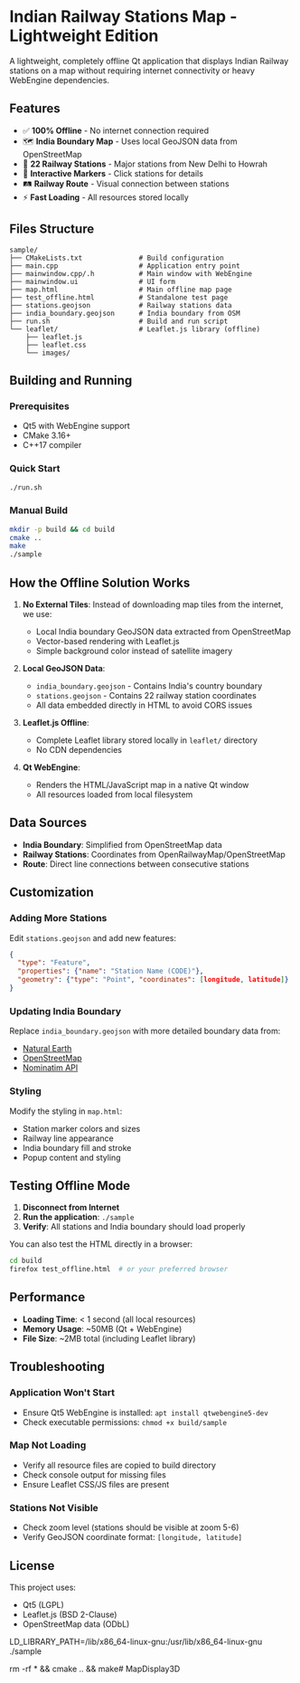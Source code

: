 # Indian Railway Stations Map - Lightweight Edition

A lightweight, completely offline Qt application that displays Indian Railway stations on a map without requiring internet connectivity or heavy WebEngine dependencies.

## Features

- ✅ **100% Offline** - No internet connection required
- 🗺️ **India Boundary Map** - Uses local GeoJSON data from OpenStreetMap
- 🚄 **22 Railway Stations** - Major stations from New Delhi to Howrah
- 📍 **Interactive Markers** - Click stations for details
- 🛤️ **Railway Route** - Visual connection between stations
- ⚡ **Fast Loading** - All resources stored locally

## Files Structure

```
sample/
├── CMakeLists.txt              # Build configuration
├── main.cpp                    # Application entry point
├── mainwindow.cpp/.h           # Main window with WebEngine
├── mainwindow.ui               # UI form
├── map.html                    # Main offline map page
├── test_offline.html           # Standalone test page
├── stations.geojson            # Railway stations data
├── india_boundary.geojson      # India boundary from OSM
├── run.sh                      # Build and run script
└── leaflet/                    # Leaflet.js library (offline)
    ├── leaflet.js
    ├── leaflet.css
    └── images/
```

## Building and Running

### Prerequisites
- Qt5 with WebEngine support
- CMake 3.16+
- C++17 compiler

### Quick Start
```bash
./run.sh
```

### Manual Build
```bash
mkdir -p build && cd build
cmake ..
make
./sample
```

## How the Offline Solution Works

1. **No External Tiles**: Instead of downloading map tiles from the internet, we use:
   - Local India boundary GeoJSON data extracted from OpenStreetMap
   - Vector-based rendering with Leaflet.js
   - Simple background color instead of satellite imagery

2. **Local GeoJSON Data**: 
   - `india_boundary.geojson` - Contains India's country boundary
   - `stations.geojson` - Contains 22 railway station coordinates
   - All data embedded directly in HTML to avoid CORS issues

3. **Leaflet.js Offline**: 
   - Complete Leaflet library stored locally in `leaflet/` directory
   - No CDN dependencies

4. **Qt WebEngine**: 
   - Renders the HTML/JavaScript map in a native Qt window
   - All resources loaded from local filesystem

## Data Sources

- **India Boundary**: Simplified from OpenStreetMap data
- **Railway Stations**: Coordinates from OpenRailwayMap/OpenStreetMap
- **Route**: Direct line connections between consecutive stations

## Customization

### Adding More Stations
Edit `stations.geojson` and add new features:
```json
{
  "type": "Feature",
  "properties": {"name": "Station Name (CODE)"},
  "geometry": {"type": "Point", "coordinates": [longitude, latitude]}
}
```

### Updating India Boundary
Replace `india_boundary.geojson` with more detailed boundary data from:
- [Natural Earth](https://www.naturalearthdata.com/)
- [OpenStreetMap](https://www.openstreetmap.org/)
- [Nominatim API](https://nominatim.openstreetmap.org/)

### Styling
Modify the styling in `map.html`:
- Station marker colors and sizes
- Railway line appearance
- India boundary fill and stroke
- Popup content and styling

## Testing Offline Mode

1. **Disconnect from Internet**
2. **Run the application**: `./sample`
3. **Verify**: All stations and India boundary should load properly

You can also test the HTML directly in a browser:
```bash
cd build
firefox test_offline.html  # or your preferred browser
```

## Performance

- **Loading Time**: < 1 second (all local resources)
- **Memory Usage**: ~50MB (Qt + WebEngine)
- **File Size**: ~2MB total (including Leaflet library)

## Troubleshooting

### Application Won't Start
- Ensure Qt5 WebEngine is installed: `apt install qtwebengine5-dev`
- Check executable permissions: `chmod +x build/sample`

### Map Not Loading
- Verify all resource files are copied to build directory
- Check console output for missing files
- Ensure Leaflet CSS/JS files are present

### Stations Not Visible
- Check zoom level (stations should be visible at zoom 5-6)
- Verify GeoJSON coordinate format: `[longitude, latitude]`

## License

This project uses:
- Qt5 (LGPL)
- Leaflet.js (BSD 2-Clause)
- OpenStreetMap data (ODbL)

LD_LIBRARY_PATH=/lib/x86_64-linux-gnu:/usr/lib/x86_64-linux-gnu ./sample

rm -rf * && cmake .. && make# MapDisplay3D
